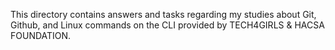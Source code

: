 This directory contains answers and tasks regarding my studies about Git, Github, and Linux commands on the CLI provided by TECH4GIRLS & HACSA FOUNDATION.